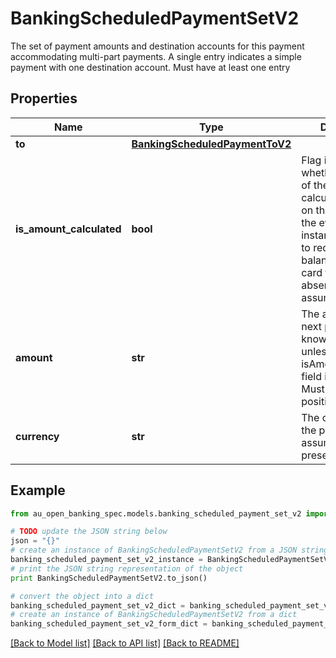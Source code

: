 # BankingScheduledPaymentSetV2

The set of payment amounts and destination accounts for this payment accommodating multi-part payments. A single entry indicates a simple payment with one destination account. Must have at least one entry

## Properties

Name | Type | Description | Notes
------------ | ------------- | ------------- | -------------
**to** | [**BankingScheduledPaymentToV2**](BankingScheduledPaymentToV2.md) |  | 
**is_amount_calculated** | **bool** | Flag indicating whether the amount of the payment is calculated based on the context of the event. For instance a payment to reduce the balance of a credit card to zero. If absent then false is assumed | [optional] 
**amount** | **str** | The amount of the next payment if known. Mandatory unless the isAmountCalculated field is set to true. Must be zero or positive if present | [optional] 
**currency** | **str** | The currency for the payment. AUD assumed if not present | [optional] 

## Example

```python
from au_open_banking_spec.models.banking_scheduled_payment_set_v2 import BankingScheduledPaymentSetV2

# TODO update the JSON string below
json = "{}"
# create an instance of BankingScheduledPaymentSetV2 from a JSON string
banking_scheduled_payment_set_v2_instance = BankingScheduledPaymentSetV2.from_json(json)
# print the JSON string representation of the object
print BankingScheduledPaymentSetV2.to_json()

# convert the object into a dict
banking_scheduled_payment_set_v2_dict = banking_scheduled_payment_set_v2_instance.to_dict()
# create an instance of BankingScheduledPaymentSetV2 from a dict
banking_scheduled_payment_set_v2_form_dict = banking_scheduled_payment_set_v2.from_dict(banking_scheduled_payment_set_v2_dict)
```
[[Back to Model list]](../README.md#documentation-for-models) [[Back to API list]](../README.md#documentation-for-api-endpoints) [[Back to README]](../README.md)


